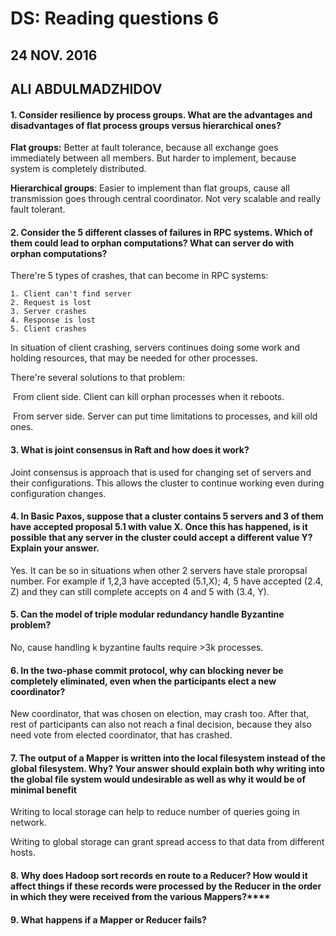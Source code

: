 # **DS: Reading questions 6**

## 24 NOV. 2016

## **ALI ABDULMADZHIDOV**

#### **1. Consider resilience by process groups. What are the advantages and disadvantages of flat process groups versus hierarchical ones?**

**Flat groups:** Better at fault tolerance, because all exchange goes immediately between all members. But harder to implement, because system is completely distributed.

**Hierarchical groups**: Easier to implement than flat groups, cause all transmission goes through central coordinator. Not very scalable and really fault tolerant.

#### **2. Consider the 5 different classes of failures in RPC systems. Which of them could lead to orphan computations? What can server do with orphan computations?**

There're 5 types of crashes, that can become in RPC systems:

	1. Client can't find server
	2. Request is lost
	3. Server crashes
	4. Response is lost
	5. Client crashes

In situation of client crashing, servers continues doing some work and holding resources, that may be needed for other processes.

There're several solutions to that problem:

​	From client side. Client can kill orphan processes when it reboots.

​	From server side. Server can put time limitations to processes, and kill old ones.

#### **3. What is joint consensus in Raft and how does it work?**

Joint consensus is approach that is used for changing set of servers and their configurations. This allows the cluster to continue working even during configuration changes.

#### **4. In Basic Paxos, suppose that a cluster contains 5 servers and 3 of them have accepted proposal 5.1 with value X. Once this has happened, is it possible that any server in the cluster could accept a different value Y? Explain your answer.**

Yes. It can be so in situations when other 2 servers have stale proropsal number. For example if 1,2,3 have accepted (5.1,X); 4, 5 have accepted (2.4, Z) and they can still complete accepts on 4 and 5 with (3.4, Y).

#### **5. Can the model of triple modular redundancy handle Byzantine problem?**

No, cause handling k byzantine faults require >3k processes.

#### **6. In the two-phase commit protocol, why can blocking never be completely eliminated, even when the participants elect a new coordinator?**

New coordinator, that was chosen on election, may crash too. After that, rest of participants can also not reach a final decision, because they also need vote from elected coordinator, that has crashed.

#### **7. The output of a Mapper is written into the local filesystem instead of the global filesystem. Why? Your answer should explain both why writing into the global file system would undesirable as well as why it would be of minimal benefit**

Writing to local storage can help to reduce number of queries going in network.

Writing to global storage can grant spread access to that data from different hosts.


#### **8**. Why does Hadoop sort records en route to a Reducer? How would it affect things if these records were processed by the Reducer in the order in which they were received from the various Mappers?****

#### 9. What happens if a Mapper or Reducer fails?

